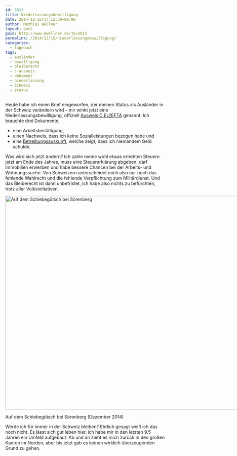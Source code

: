 ```yaml
---
id: 5013
title: Niederlassungsbewilligung
date: 2014-12-15T17:12:39+00:00
author: Mathias Wellner
layout: post
guid: http://www.mwellner.de/?p=5013
permalink: /2014/12/15/niederlassungsbewilligung/
categories:
  - tagebuch
tags:
  - ausländer
  - bewilligung
  - bleiberecht
  - c-ausweis
  - dokument
  - niederlassung
  - Schweiz
  - status
---
```

Heute habe ich einen Brief eingeworfen, der meinen Status als Ausländer in der Schweiz verändern wird &ndash; mir winkt jetzt eine Niederlassungsbewilligung, offiziell <a href="https://www.bfm.admin.ch/content/bfm/de/home/themen/aufenthalt/eu_efta/ausweis_c_eu_efta.html" title="Ausweis C EU/EFTA" target="_blank">Ausweis C EU/EFTA</a> genannt. Ich brauchte drei Dokumente, 

  * eine Arbeitsbestätigung,
  * einen Nachweis, dass ich keine Sozialleistungen bezogen habe und
  * eine <a href="https://www.stadt-zuerich.ch/portal/de/index/politik_u_recht/stadtammann-_undbetreibungsaemter/betreibungsamt/betreibungsauskunft.html" title="Betreibungsauszug in der Stadt Zürich" target="_blank">Betreibungsauskunft</a>, welche zeigt, dass ich niemandem Geld schulde.

Was wird sich jetzt ändern? Ich zahle meine wohl etwas erhöhten Steuern jetzt am Ende des Jahres, muss eine Steuererklärung abgeben, darf Immobilien erwerben und habe bessere Chancen bei der Arbeits- und Wohnungssuche. Von Schweizern unterscheidet mich also nur noch das fehlende Wahlrecht und die fehlende Verpflichtung zum Militärdienst. Und das Bleiberecht ist dann unbefristet, ich habe also nichts zu befürchten, trotz aller Volksinitiativen. 

<div id="attachment_5014" style="width: 910px" class="wp-caption aligncenter">
  <a href="/wp-uploads/2014/12/20141213_124304_w900.jpg"><img src="/wp-uploads/2014/12/20141213_124304_w900.jpg" alt="Auf dem Schiebegütsch bei Sörenberg" width="900" height="675" class="size-full wp-image-5014" srcset="http://www.mwellner.de/wp-uploads/2014/12/20141213_124304_w900.jpg 900w, http://www.mwellner.de/wp-uploads/2014/12/20141213_124304_w900-300x225.jpg 300w, http://www.mwellner.de/wp-uploads/2014/12/20141213_124304_w900-200x150.jpg 200w, http://www.mwellner.de/wp-uploads/2014/12/20141213_124304_w900-150x112.jpg 150w" sizes="(max-width: 900px) 100vw, 900px" /></a>
  
  <p class="wp-caption-text">
    Auf dem Schiebegütsch bei Sörenberg (Dezember 2014)
  </p>
</div>

Werde ich für immer in der Schweiz bleiben? Ehrlich gesagt weiß ich das noch nicht. Es lässt sich gut leben hier, ich habe mir in den letzten 9.5 Jahren ein Umfeld aufgebaut. Ab und an zieht es mich zurück in den großen Kanton im Norden, aber bis jetzt gab es keinen wirklich überzeugenden Grund zu gehen.
